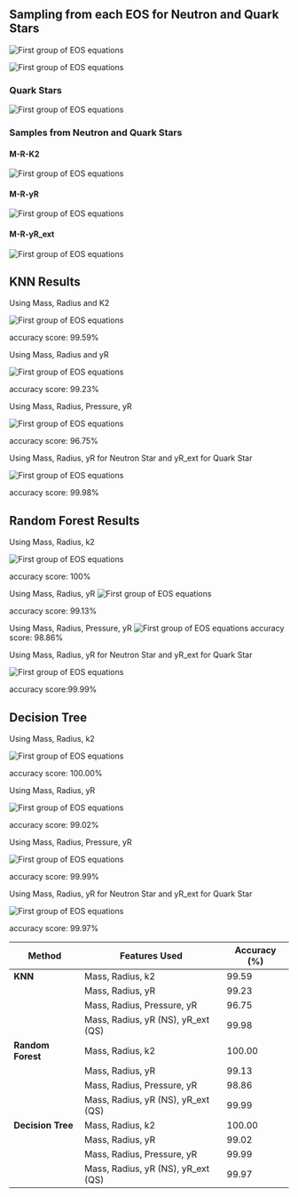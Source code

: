 ## Sampling from each EOS for Neutron and Quark Stars

![First group of EOS equations](/Machine%20Learning/output3.png)

![First group of EOS equations](/Machine%20Learning/output4.png)
### Quark Stars

![First group of EOS equations](/Machine%20Learning/output1.png)


### Samples from Neutron and Quark Stars 

#### M-R-K2

![First group of EOS equations](/Machine%20Learning/M_R_K2.png)

#### M-R-yR

![First group of EOS equations](/Machine%20Learning/M_R_Y.png)

#### M-R-yR_ext
![First group of EOS equations](/Machine%20Learning/M_R_Yext.png)


## KNN Results

Using Mass, Radius and K2 

![First group of EOS equations](/Machine%20Learning/knn_k2.png)

accuracy score: 99.59%
    

Using Mass, Radius and yR

![First group of EOS equations](/Machine%20Learning/knn_y.png)

accuracy score: 99.23%
   


Using Mass, Radius, Pressure, yR

![First group of EOS equations](/Machine%20Learning/KNN_P.png)

accuracy score: 96.75%
          
Using Mass, Radius, yR for Neutron Star and yR_ext for Quark Star


![First group of EOS equations](/Machine%20Learning/KNN_y_ext.png)

accuracy score: 99.98%

## Random Forest Results


Using Mass, Radius, k2

![First group of EOS equations](/Machine%20Learning/random_forest_k2.png)

accuracy score: 100%


Using Mass, Radius, yR
![First group of EOS equations](/Machine%20Learning/random_forest_y.png)

accuracy score: 99.13%


Using Mass, Radius, Pressure, yR
![First group of EOS equations](/Machine%20Learning/random_forest__pressurek_y.png)
accuracy score: 98.86%



Using Mass, Radius, yR for Neutron Star and yR_ext for Quark Star

![First group of EOS equations](/Machine%20Learning/random_forest_y_ext.png)

accuracy score:99.99%

## Decision Tree


Using Mass, Radius, k2 

![First group of EOS equations](/Machine%20Learning/decision_trees_k2.png)

accuracy score: 100.00%

Using Mass, Radius, yR 

![First group of EOS equations](/Machine%20Learning/decision_trees_y.png)

accuracy score: 99.02%

Using Mass, Radius, Pressure, yR

![First group of EOS equations](/Machine%20Learning/decision_trees_pressure_y.png)

accuracy score: 99.99%



Using Mass, Radius, yR for Neutron Star and yR_ext for Quark Star

![First group of EOS equations](/Machine%20Learning/decision_trees_y_ext.png)

accuracy score: 99.97%

| Method          | Features Used                                     | Accuracy (%) |
|-----------------|---------------------------------------------------|--------------|
| **KNN**         | Mass, Radius, k2                                  | 99.59        |
|                 | Mass, Radius, yR                                  | 99.23        |
|                 | Mass, Radius, Pressure, yR                        | 96.75        |
|                 | Mass, Radius, yR (NS), yR_ext (QS)                | 99.98        |
| **Random Forest** | Mass, Radius, k2                                | 100.00       |
|                 | Mass, Radius, yR                                  | 99.13        |
|                 | Mass, Radius, Pressure, yR                        | 98.86        |
|                 | Mass, Radius, yR (NS), yR_ext (QS)                | 99.99        |
| **Decision Tree** | Mass, Radius, k2                                | 100.00       |
|                 | Mass, Radius, yR                                  | 99.02        |
|                 | Mass, Radius, Pressure, yR                        | 99.99        |
|                 | Mass, Radius, yR (NS), yR_ext (QS)                | 99.97        |
